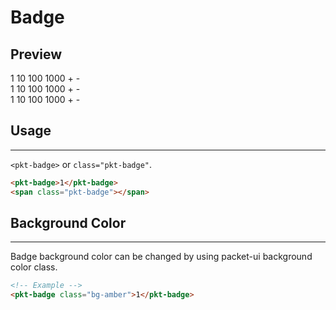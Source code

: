 # Badge

## Preview
<div id="preview">
    <div class="size-1">
        <pkt-badge class="bg-a1">1</pkt-badge>
        <pkt-badge class="bg-p">10</pkt-badge>
        <pkt-badge class="bg-a2">100</pkt-badge>
        <pkt-badge class="bg-t1">1000</pkt-badge>
        <pkt-badge class="bg-c">+</pkt-badge>
        <pkt-badge class="bg-t2">-</pkt-badge>
    </div>
    <div class="size-2">
        <pkt-badge class="bg-a1">1</pkt-badge>
        <pkt-badge class="bg-p">10</pkt-badge>
        <pkt-badge class="bg-a2">100</pkt-badge>
        <pkt-badge class="bg-t1">1000</pkt-badge>
        <pkt-badge class="bg-c">+</pkt-badge>
        <pkt-badge class="bg-t2">-</pkt-badge>
    </div>
    <div class="size-3">
        <pkt-badge class="bg-a1">1</pkt-badge>
        <pkt-badge class="bg-p">10</pkt-badge>
        <pkt-badge class="bg-a2">100</pkt-badge>
        <pkt-badge class="bg-t1">1000</pkt-badge>
        <pkt-badge class="bg-c">+</pkt-badge>
        <pkt-badge class="bg-t2">-</pkt-badge>
    </div>
</div>

## Usage
---
`<pkt-badge>` or `class="pkt-badge"`.
```html
<pkt-badge>1</pkt-badge>
<span class="pkt-badge"></span>
```

## Background Color
---
Badge background color can be changed by using packet-ui background color class.

```html
<!-- Example -->
<pkt-badge class="bg-amber">1</pkt-badge>
```